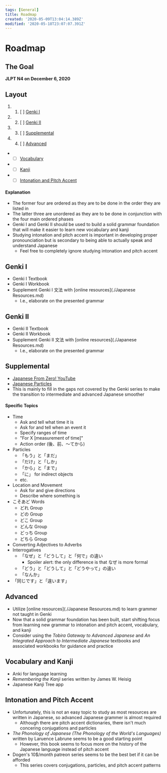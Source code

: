 ```yaml
---
tags: [General]
title: Roadmap
created: '2020-05-09T13:04:14.389Z'
modified: '2020-05-18T23:07:07.391Z'
---
```


# Roadmap

## The Goal
**JLPT N4 on December 6, 2020**

## Layout
1. 1. [ ] [Genki I](#genki-i)
2. 2. [ ] [Genki II](#genki-ii)
3. 3. [ ] [Supplemental](#supplemental)
4. 4. [ ] [Advanced](#advanced)
* * [ ] [Vocabulary](#vocabulary-and-kanji)
* * [ ] [Kanji](#vocabulary-and-kanji)
* * [ ] [Intonation and Pitch Accent](#intonation-and-pitch-accent)

#### Explanation
* The former four are ordered as they are to be done in the order they are listed in
* The latter three are unordered as they are to be done in conjunction with the four main ordered phases
* Genki I and Genki II should be used to build a solid grammar foundation that will make it easier to learn new vocabulary and kanji
* Studying intonation and pitch accent is important in developing proper pronounciation but is secondary to being able to actually speak and understand Japanese
  * Feel free to completely ignore studying intonation and pitch accent

## Genki I
* Genki I Textbook
* Genki I Workbook
* Supplement Genki I 文法 with [online resources](./Japanese Resources.md)
  * I.e., elaborate on the presented grammar

## Genki II
* Genki II Textbook
* Genki II Workbook
* Supplement Genki II 文法 with [online resources](./Japanese Resources.md)
  * I.e., elaborate on the presented grammar

## Supplemental
* [Japanese From Zero! YouTube](https://www.youtube.com/playlist?list=PLOcym2c7xnBwU12Flkm5RcLIEhvURQ8TB)
* [Japanese Particles](https://japanesequizzes.com/all-about-japanese-particles/)
* This is mainly to fill in the gaps not covered by the Genki series to make the transition to intermediate and advanced Japanese smoother

#### Specific Topics
* Time
  * Ask and tell what time it is
  * Ask for and tell when an event it
  * Specify ranges of time
  * "For X [measurement of time]"
  * Action order (後、前、～てから)
* Particles
  * 「もう」と「まだ」
  * 「だけ」と「しか」
  * 「から」と「まで」
  * 「に」 for indirect objects
  * etc.
* Location and Movement
  * Ask for and give directions
  * Describe where something is
* こそあど Words
  * どれ Group
  * どの Group
  * どこ Group
  * どんな Group
  * どっち Group
  * どちら Group
* Converting Adjectives to Adverbs
* Interrogatives
  * 「なぜ」と「どうして」と「何で」の違い
    * Spoiler alert: the only difference is that なぜ is more formal
  * 「どう」と「どうして」と「どうやって」の違い
  * 「なんか」
* 「同じです」と「違います」

## Advanced
* Utilize [online resources](./Japanese Resources.md) to learn grammer not taught in Genki
* Now that a solid grammar foundation has been built, start shifting focus from learning new grammar to intonation and pitch accent, vocabulary, and kanji
* Consider using the *Tobira Gateway to Advanced Japanese* and *An Integrated Approach to Intermediate Japanese* textbooks and associated workbooks for guidance and practice

## Vocabulary and Kanji
* Anki for language learning
* *Remembering the Kanji* series written by James W. Heisig
* Japanese Kanji Tree app

## Intonation and Pitch Accent
* Unfortunately, this is not an easy topic to study as most resources are written in Japanese, so advanced Japanese grammer is almost required
  * Although there are pitch accent dictionaries, there isn't much concering conjugations and particles
* *The Phonology of Japanese (The Phonology of the World's Languages)* written by Laruence Labrune seems to be a good starting point
  * However, this book seems to focus more on the history of the Japanese language instead of pitch accent
* Dogen's 10$/month patreon series seems to be the best bet if it can be afforded
  * This series covers conjugations, particles, and pitch accent patterns
